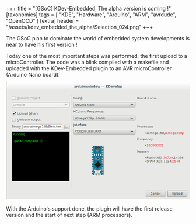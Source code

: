 +++
title = "[GSoC] KDev-Embedded, The alpha version is coming !"
[taxonomies]
tags = [ "KDE", "Hardware", "Arduino", "ARM", "avrdude", "OpenOCD" ]
[extra]
header = "/assets/kdev_embedded_the_alpha/Selection_024.png"
+++

The GSoC plan to dominate the world of embedded system developments is near to have his first version !

Today one of the most important steps was performed, the first upload to a microController. The code was a blink compiled with a makefile and uploaded with the KDev-Embedded plugin to an AVR microController (Arduino Nano board).

![upload](/assets/kdev_embedded_the_alpha/Selection_024.png)

With the Arduino's support done, the plugin will have the first release version and the start of next step (ARM processors).

